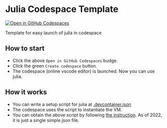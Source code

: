 # Julia Codespace Template

[![Open in GitHub Codespaces](https://github.com/codespaces/badge.svg)](https://codespaces.new/matsui528/julia_codespace_template)

Template for easy launch of julia in codespace

## How to start
- Click the above `Open in GitHub Codespaces` budge.
- Click the green `Create codespace` button.
- The codespace (online vscode editor) is launched. Now you can use julia.

## How it works
- You can write a setup script for julia at [.devcontainer.json](.devcontainer.json)
- The codespace uses the script to instantiate the VM.
- You can obtain the above script by following [the instruction](https://docs.github.com/en/codespaces/setting-up-your-project-for-codespaces/setting-up-your-project-for-codespaces). As of 2022, it is just a single simple json file.
